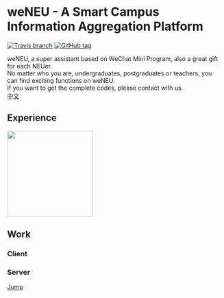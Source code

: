 # weNEU - A Smart Campus Information Aggregation Platform

[![Travis branch](https://img.shields.io/travis/USER/REPO/BRANCH.svg)](https://github.com/weNEU/weNEU)
[![GitHub tag](https://img.shields.io/github/tag/expressjs/express.svg)](https://github.com/weNEU/weNEU)

weNEU, a super assistant based on WeChat Mini Program, also a great gift for each NEUer.  
No matter who you are, undergraduates, postgraduates or teachers, you can find exciting functions on weNEU.  
If you want to get the complete codes, please contact with us.    
[中文](http://weneu.xyz)
## Experience
<img src="https://blobscdn.gitbook.com/v0/b/gitbook-28427.appspot.com/o/assets%2F-LAnYd_X2UI8WGMJG2Dj%2F-LHvb8P1bYurssL2ALyJ%2F-LHvbIp1Bl2o40sYgadA%2F%E5%B0%8F%E7%A8%8B%E5%BA%8F%E7%A0%81.jpg?alt=media&token=457c03cf-89bf-4e62-b0b8-36406a4b64e4" width=200px></img>
##  Work
### Client

### Server
[Jump](https://github.com/Raven98/NEUspider)

